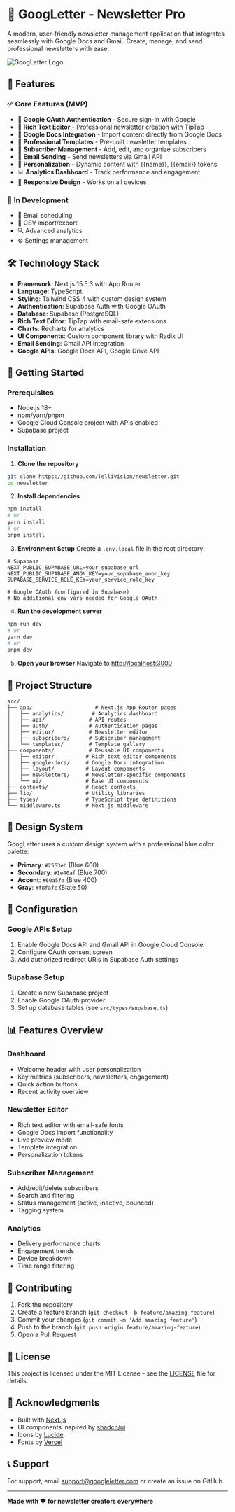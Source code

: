 # 📧 GoogLetter - Newsletter Pro

A modern, user-friendly newsletter management application that integrates seamlessly with Google Docs and Gmail. Create, manage, and send professional newsletters with ease.

![GoogLetter Logo](public/logo.png)

## 🌟 Features

### ✅ **Core Features (MVP)**
- 🔐 **Google OAuth Authentication** - Secure sign-in with Google
- 📝 **Rich Text Editor** - Professional newsletter creation with TipTap
- 📄 **Google Docs Integration** - Import content directly from Google Docs
- 🎨 **Professional Templates** - Pre-built newsletter templates
- 👥 **Subscriber Management** - Add, edit, and organize subscribers
- 📧 **Email Sending** - Send newsletters via Gmail API
- 🎯 **Personalization** - Dynamic content with {{name}}, {{email}} tokens
- 📊 **Analytics Dashboard** - Track performance and engagement
- 📱 **Responsive Design** - Works on all devices

### 🚧 **In Development**
- 📅 Email scheduling
- 📁 CSV import/export
- 🔍 Advanced analytics
- ⚙️ Settings management

## 🛠️ Technology Stack

- **Framework**: Next.js 15.5.3 with App Router
- **Language**: TypeScript
- **Styling**: Tailwind CSS 4 with custom design system
- **Authentication**: Supabase Auth with Google OAuth
- **Database**: Supabase (PostgreSQL)
- **Rich Text Editor**: TipTap with email-safe extensions
- **Charts**: Recharts for analytics
- **UI Components**: Custom component library with Radix UI
- **Email Sending**: Gmail API integration
- **Google APIs**: Google Docs API, Google Drive API

## 🚀 Getting Started

### Prerequisites
- Node.js 18+
- npm/yarn/pnpm
- Google Cloud Console project with APIs enabled
- Supabase project

### Installation

1. **Clone the repository**
```bash
git clone https://github.com/Tellivision/newsletter.git
cd newsletter
```

2. **Install dependencies**
```bash
npm install
# or
yarn install
# or
pnpm install
```

3. **Environment Setup**
Create a `.env.local` file in the root directory:
```env
# Supabase
NEXT_PUBLIC_SUPABASE_URL=your_supabase_url
NEXT_PUBLIC_SUPABASE_ANON_KEY=your_supabase_anon_key
SUPABASE_SERVICE_ROLE_KEY=your_service_role_key

# Google OAuth (configured in Supabase)
# No additional env vars needed for Google OAuth
```

4. **Run the development server**
```bash
npm run dev
# or
yarn dev
# or
pnpm dev
```

5. **Open your browser**
Navigate to [http://localhost:3000](http://localhost:3000)

## 📁 Project Structure

```
src/
├── app/                    # Next.js App Router pages
│   ├── analytics/         # Analytics dashboard
│   ├── api/              # API routes
│   ├── auth/             # Authentication pages
│   ├── editor/           # Newsletter editor
│   ├── subscribers/      # Subscriber management
│   └── templates/        # Template gallery
├── components/           # Reusable UI components
│   ├── editor/          # Rich text editor components
│   ├── google-docs/     # Google Docs integration
│   ├── layout/          # Layout components
│   ├── newsletters/     # Newsletter-specific components
│   └── ui/              # Base UI components
├── contexts/            # React contexts
├── lib/                 # Utility libraries
├── types/               # TypeScript type definitions
└── middleware.ts        # Next.js middleware
```

## 🎨 Design System

GoogLetter uses a custom design system with a professional blue color palette:

- **Primary**: `#2563eb` (Blue 600)
- **Secondary**: `#1e40af` (Blue 700)
- **Accent**: `#60a5fa` (Blue 400)
- **Gray**: `#f8fafc` (Slate 50)

## 🔧 Configuration

### Google APIs Setup
1. Enable Google Docs API and Gmail API in Google Cloud Console
2. Configure OAuth consent screen
3. Add authorized redirect URIs in Supabase Auth settings

### Supabase Setup
1. Create a new Supabase project
2. Enable Google OAuth provider
3. Set up database tables (see `src/types/supabase.ts`)

## 📊 Features Overview

### Dashboard
- Welcome header with user personalization
- Key metrics (subscribers, newsletters, engagement)
- Quick action buttons
- Recent activity overview

### Newsletter Editor
- Rich text editor with email-safe fonts
- Google Docs import functionality
- Live preview mode
- Template integration
- Personalization tokens

### Subscriber Management
- Add/edit/delete subscribers
- Search and filtering
- Status management (active, inactive, bounced)
- Tagging system

### Analytics
- Delivery performance charts
- Engagement trends
- Device breakdown
- Time range filtering

## 🤝 Contributing

1. Fork the repository
2. Create a feature branch (`git checkout -b feature/amazing-feature`)
3. Commit your changes (`git commit -m 'Add amazing feature'`)
4. Push to the branch (`git push origin feature/amazing-feature`)
5. Open a Pull Request

## 📄 License

This project is licensed under the MIT License - see the [LICENSE](LICENSE) file for details.

## 🙏 Acknowledgments

- Built with [Next.js](https://nextjs.org/)
- UI components inspired by [shadcn/ui](https://ui.shadcn.com/)
- Icons by [Lucide](https://lucide.dev/)
- Fonts by [Vercel](https://vercel.com/font)

## 📞 Support

For support, email support@googleletter.com or create an issue on GitHub.

---

**Made with ❤️ for newsletter creators everywhere**

<!-- Deployment trigger: TypeScript fixes complete -->

